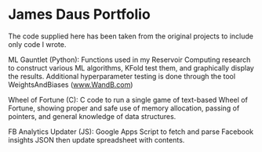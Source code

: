 # James Daus Portfolio
The code supplied here has been taken from the original projects to include only code I wrote.

ML Gauntlet (Python): Functions used in my Reservoir Computing research to construct various ML algorithms, KFold test them, and graphically display the results. Additional hyperparameter testing is done through the tool WeightsAndBiases (www.WandB.com)

Wheel of Fortune (C): C code to run a single game of text-based Wheel of Fortune, showing proper and safe use of memory allocation, passing of pointers, and general knowledge of data structures. 

FB Analytics Updater (JS): Google Apps Script to fetch and parse Facebook insights JSON then update spreadsheet with contents.
